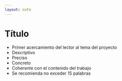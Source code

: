 ```yaml
---
layout: note
---
```


# Título
* Primer acercamiento del lector al tema del proyecto
* Descriptivo
* Preciso
* Concreto
* Coherente con el contenido del trabajo
* Se recomienda no exceder 15 palabras
